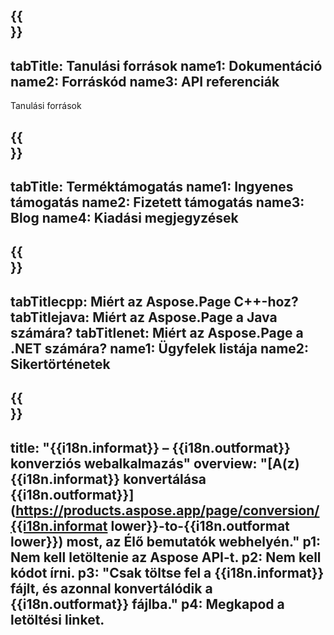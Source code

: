 ﻿---
translation: true
deploy: false
---

{{<section learningresources>}}
---
tabTitle: Tanulási források
name1: Dokumentáció
name2: Forráskód
name3: API referenciák
---

Tanulási források

{{<section support>}}
---
tabTitle: Terméktámogatás
name1: Ingyenes támogatás
name2: Fizetett támogatás
name3: Blog
name4: Kiadási megjegyzések
---

{{<section why>}}
---
tabTitlecpp: Miért az Aspose.Page C++-hoz?
tabTitlejava: Miért az Aspose.Page a Java számára?
tabTitlenet: Miért az Aspose.Page a .NET számára?
name1: Ügyfelek listája
name2: Sikertörténetek
---

{{<section widgetbackup>}}
---
title: "{{i18n.informat}} – {{i18n.outformat}} konverziós webalkalmazás"
overview: "[A(z) {{i18n.informat}} konvertálása {{i18n.outformat}}](https://products.aspose.app/page/conversion/{{i18n.informat lower}}-to-{{i18n.outformat lower}}) most, az Élő bemutatók webhelyén."
p1: Nem kell letöltenie az Aspose API-t.
p2: Nem kell kódot írni.
p3: "Csak töltse fel a {{i18n.informat}} fájlt, és azonnal konvertálódik a {{i18n.outformat}} fájlba."
p4: Megkapod a letöltési linket.
---